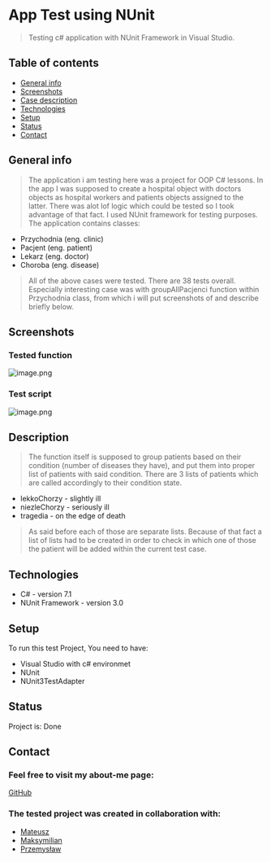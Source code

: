 # App Test using NUnit
> Testing c# application with NUnit Framework in Visual Studio.
## Table of contents
* [General info](#general-info)
* [Screenshots](#screenshots)
* [Case description](#Description)
* [Technologies](#technologies)
* [Setup](#setup)
* [Status](#status)
* [Contact](#contact)

## General info
> The application i am testing here was a project for OOP C# lessons. 
> In the app I was supposed to create a hospital object with doctors objects as hospital workers and patients objects assigned to the latter.
> There was alot lof logic which could be tested so I took advantage of that fact.
> I used NUnit framework for testing purposes.
> The application contains classes:

* Przychodnia (eng. clinic)
* Pacjent (eng. patient)
* Lekarz (eng. doctor)
* Choroba (eng. disease)
> All of the above cases were tested.
> There are 38 tests overall.
> Especially interesting case was with groupAllPacjenci function within Przychodnia class, from which i will put screenshots of and describe briefly below.


## Screenshots
### Tested function
![image.png](https://i.postimg.cc/Qxn1cppn/image.png)
### Test script
![image.png](https://i.postimg.cc/TYqY6GPj/image.png)

## Description
> The function itself is supposed to group patients based on their condition (number of diseases they have), and put them into proper list of patients with said condition.
> There are 3 lists of patients which are called accordingly to their condition state.
* lekkoChorzy - slightly ill
* niezleChorzy - seriously ill
* tragedia - on the edge of death
> As said before each of those are separate lists.
> Because of that fact a list of lists had to be created in order to check in which one of those the patient will be added within the current test case.
## Technologies
* C# - version 7.1
* NUnit Framework - version 3.0


## Setup
To run this test Project, You need to have:

* Visual Studio with c# environmet
* NUnit
* NUnit3TestAdapter


## Status
Project is: Done

## Contact
### Feel free to visit my about-me page:

[GitHub](https://xyanteos.github.io/REACT-site-project/)

### The tested project was created in collaboration with:
* [Mateusz](https://github.com/mati9980)
* [Maksymilian]()
* [Przemysław]()
